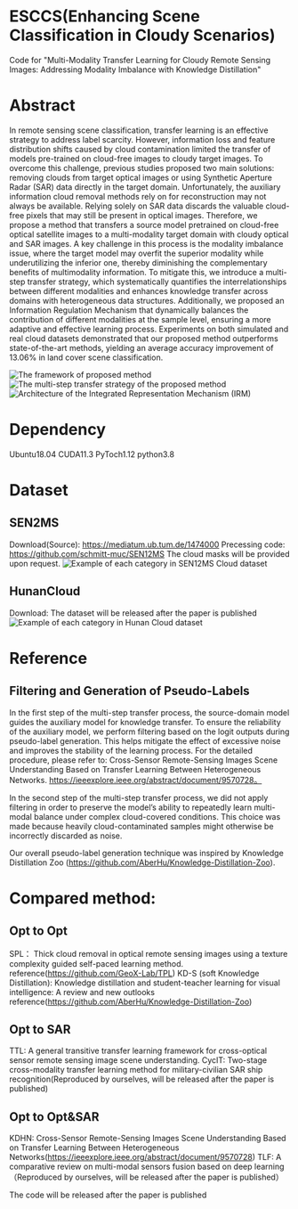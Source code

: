 # ESCCS(Enhancing Scene Classification in Cloudy Scenarios)

Code for "Multi-Modality Transfer Learning for Cloudy Remote Sensing Images: Addressing Modality Imbalance with Knowledge Distillation"

# Abstract
In remote sensing scene classification, transfer learning is an effective strategy to address label scarcity. However, information loss and feature distribution shifts caused by cloud contamination limited the transfer of models pre-trained on cloud-free images to cloudy target images. To overcome this challenge, previous studies proposed two main solutions: removing clouds from target optical images or using Synthetic Aperture Radar (SAR) data directly in the target domain. Unfortunately, the auxiliary information cloud removal methods rely on for reconstruction may not always be available. Relying solely on SAR data discards the valuable cloud-free pixels that may still be present in optical images. Therefore, we propose a method that transfers a source model pretrained on cloud-free optical satellite images to a multi-modality target domain with cloudy optical and SAR images. A key challenge in this process is the modality imbalance issue, where the target model may overfit the superior modality while underutilizing the inferior one, thereby diminishing the complementary benefits of multimodality information. To mitigate this, we introduce a multi-step transfer strategy, which systematically quantifies the interrelationships between different modalities and enhances knowledge transfer across domains with heterogeneous data structures. Additionally, we proposed an Information Regulation Mechanism that dynamically balances the contribution of different modalities at the sample level, ensuring a more adaptive and effective learning process. Experiments on both simulated and real cloud datasets demonstrated that our proposed method outperforms state-of-the-art methods, yielding an average accuracy improvement of 13.06% in land cover scene classification.

![The framework of proposed method](image/Fig.2.jpg)
![The multi-step transfer strategy of the proposed method](image/Fig.3.jpg)
![Architecture of the Integrated Representation Mechanism (IRM) ](image/Fig.4.jpg)

# Dependency

Ubuntu18.04
CUDA11.3
PyToch1.12
python3.8

# Dataset

## SEN2MS 
Download(Source): https://mediatum.ub.tum.de/1474000
Precessing code: https://github.com/schmitt-muc/SEN12MS
The cloud masks will be provided upon request. 
![Example of each category in SEN12MS Cloud dataset](image/Fig.5.jpg)

## HunanCloud
Download: The dataset will be released after the paper is published
![Example of each category in Hunan Cloud dataset](image/Fig.6.jpg)
# Reference

## Filtering and Generation of Pseudo-Labels
In the first step of the multi-step transfer process, the source-domain model guides the auxiliary model for knowledge transfer. To ensure the reliability of the auxiliary model, we perform filtering based on the logit outputs during pseudo-label generation. This helps mitigate the effect of excessive noise and improves the stability of the learning process. For the detailed procedure, please refer to: Cross-Sensor Remote-Sensing Images Scene Understanding Based on Transfer Learning Between Heterogeneous Networks. https://ieeexplore.ieee.org/abstract/document/9570728。


In the second step of the multi-step transfer process, we did not apply filtering in order to preserve the model’s ability to repeatedly learn multi-modal balance under complex cloud-covered conditions. This choice was made because heavily cloud-contaminated samples might otherwise be incorrectly discarded as noise.

Our overall pseudo-label generation technique was inspired by Knowledge Distillation Zoo (https://github.com/AberHu/Knowledge-Distillation-Zoo).


# Compared method:

## Opt to Opt

SPL： Thick cloud removal in optical remote sensing images using a texture complexity guided self-paced learning method. reference(https://github.com/GeoX-Lab/TPL)
KD-S (soft Knowledge Distillation): Knowledge distillation and student-teacher learning for visual intelligence: A review and new outlooks reference(https://github.com/AberHu/Knowledge-Distillation-Zoo)

## Opt to SAR
TTL: A general transitive transfer learning framework for cross-optical sensor remote sensing image scene understanding.
CycIT: Two-stage cross-modality transfer learning method for military-civilian SAR ship recognition(Reproduced by ourselves, will be released after the paper is published)

## Opt to Opt&SAR
KDHN: Cross-Sensor Remote-Sensing Images Scene Understanding Based on Transfer Learning Between Heterogeneous Networks(https://ieeexplore.ieee.org/abstract/document/9570728)
TLF: A comparative review on multi-modal sensors fusion based on deep learning（Reproduced by ourselves, will be released after the paper is published）


The code will be released after the paper is published
